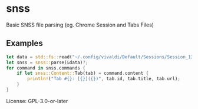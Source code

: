 # snss

Basic SNSS file parsing (eg. Chrome Session and Tabs Files)

## Examples
```rust
let data = std::fs::read("~/.config/vivaldi/Default/Sessions/Session_13395009830123502")?;
let snss = snss::parse(&data)?;
for command in snss.commands {
    if let snss::Content::Tab(tab) = command.content {
        println!("Tab #{}: [{}]({})", tab.id, tab.title, tab.url);
    }
}
```

License: GPL-3.0-or-later
